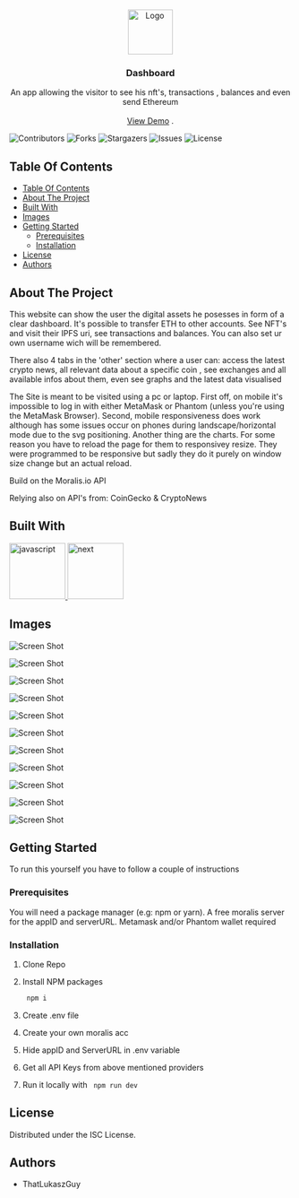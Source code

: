 <br/>
<p align="center">
  <a href="https://github.com/ThatLukaszGuy/DashboardApp">
    <img src="public/favicon.ico" alt="Logo" width="80" height="80">
  </a>

  <h3 align="center">Dashboard</h3>

  <p align="center">
    An app allowing the visitor to see his nft's, transactions , balances and even send Ethereum
    <br/>
    <br/>
    <a href="https://dashboard-app-nine-snowy.vercel.app/">View Demo</a>
    .
  </p>
</p>

![Contributors](https://img.shields.io/github/contributors/ThatLukaszGuy/DashboardApp?color=dark-green) ![Forks](https://img.shields.io/github/forks/ThatLukaszGuy/DashboardApp?style=social) ![Stargazers](https://img.shields.io/github/stars/ThatLukaszGuy/DashboardApp?style=social) ![Issues](https://img.shields.io/github/issues/ThatLukaszGuy/DashboardApp) ![License](https://img.shields.io/github/license/ThatLukaszGuy/DashboardApp) 


## Table Of Contents

- [Table Of Contents](#table-of-contents)
- [About The Project](#about-the-project)
- [Built With](#built-with)
- [Images](#images)
- [Getting Started](#getting-started)
  - [Prerequisites](#prerequisites)
  - [Installation](#installation)
- [License](#license)
- [Authors](#authors)

## About The Project


This website can show the user the digital assets he posesses in form of a clear dashboard. It's possible to transfer ETH to other accounts. See NFT's and visit their IPFS uri, see transactions and balances. You can also set ur own username wich will be remembered.

There also 4 tabs in the 'other' section where a user can: access the latest crypto news, all relevant data about a specific coin , see exchanges and all available infos about them, even see graphs and the latest data visualised

The Site is meant to be visited using a pc or laptop. First off, on mobile it's impossible to log in with either MetaMask or Phantom (unless you're using the MetaMask Browser). Second, mobile responsiveness does work although has some issues occur on phones during landscape/horizontal mode due to the svg positioning. Another thing are the charts. For some reason you have to reload the page for them to responsivey resize. They were programmed to be responsive but sadly they do it purely on window size change but an actual reload.

Build on the Moralis.io API 

Relying also on API's from: CoinGecko & CryptoNews 

## Built With


<a href="https://developer.mozilla.org/en-US/docs/Web/JavaScript" target="_blank" rel="noreferrer"> <img src="https://raw.githubusercontent.com/devicons/devicon/master/icons/javascript/javascript-original.svg" alt="javascript" width="100" height="100"/> </a>  <a href="https://nextjs.org/" target="_blank" rel="noreferrer"> <img src="https://www.drupal.org/files/project-images/nextjs-drupal.jpg" alt="next"  width="100" height="100"/> </a> 

## Images

![Screen Shot](public/images/screenshots/MainS.png)


![Screen Shot](public/images/screenshots/SendS.png)


![Screen Shot](public/images/screenshots/logoutS.png)

![Screen Shot](public/images/screenshots/LatestS.png)

![Screen Shot](public/images/screenshots/ContactS.png)

![Screen Shot](public/images/screenshots/NewS.png)

![Screen Shot](public/images/screenshots/coinS.png)

![Screen Shot](public/images/screenshots/ExchangesS.png)

![Screen Shot](public/images/screenshots/g1.png)

![Screen Shot](public/images/screenshots/g2.png)

![Screen Shot](public/images/screenshots/g3.png)


## Getting Started

To run this yourself you have to follow a couple of instructions

### Prerequisites

You will need a package manager (e.g: npm or yarn). A free moralis server for the appID and serverURL. Metamask and/or Phantom wallet required


### Installation

1. Clone Repo

2. Install NPM packages

    ```sh
     npm i
     ```

3. Create .env file

4. Create your own moralis acc

5. Hide appID and ServerURL in .env variable

6. Get all API Keys from above mentioned providers

6. Run it locally with ``` npm run dev```


## License

Distributed under the ISC License. 

## Authors

* ThatLukaszGuy


